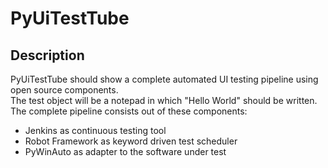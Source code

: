 # PyUiTestTube

## Description
PyUiTestTube should show a complete automated UI testing pipeline using open source components.  
The test object will be a notepad in which "Hello World" should be written.  
The complete pipeline consists out of these components:  
* Jenkins as continuous testing tool
* Robot Framework as keyword driven test scheduler
* PyWinAuto as adapter to the software under test
